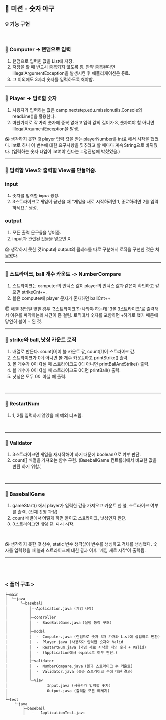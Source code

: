 ## 📙 미션 - 숫자 야구

### 💡 기능 구현

<br>

### 📃 Computer -> 랜덤으로 입력
1. 랜덤으로 입력한 값을 List에 저장.
2. 저장을 할 때 반드시 중복되지 않도록 함. 만약 중복된다면 IllegalArgumentException을 발생시킨 후 애플리케이션은 종료.
3. 그 이외에도 3자리 숫자를 입력하도록 해야함.
   <br>

***

### 📃 Player -> 입력할 숫자
1. 사용자가 입력하는 값은 camp.nextstep.edu.missionutils.Console의 readLine()을 활용한다.
2. 마찬가지로 각 자리 숫자에 중복 없애고 입력 값의 길이가 3, 숫자여야 함 아니면 IllegalArgumentException을 발생.

😱 생각하지 못한 것
player 입력 값을 받는 playerNumber를 int로 해서 시작을 했었다. int로 하니 이 변수에 대한 요구사항을
맞추려고 할 때마다 계속 String으로 바꿔줬다. (입력하는 숫자 타입이 int여야 한다는 고정관념에 박혔었음.)
<br>

***

### 📃 입력할 View와 출력할 View를 만들어줌.

### input
1. 숫자를 입력할 input 생성.
2. 3스트라이크로 게임이 끝났을 때 "게임을 새로 시작하려면 1, 종료하려면 2를 입력하세요." 생성.
   <br>

### output
1. 모든 출력 문구들을 넣어줌.
2. input과 관련된 것들을 넣으면 X.

😱 생각하지 못한 것
input과 output의 클래스를 따로 구분해서 로직을 구현한 것은 처음봤다.
<br>

***

### 📃 스트라이크, ball 개수 카운트 -> NumberCompare
1. 스트라이크는 computer의 인덱스 값이 player의 인덱스 값과 같은지 확인하고 같으면 strikeCnt++.
2. 볼은 computer에 player 문자가 존재하면 ballCnt++
   <br>

😇 해결
정답일 맞힌 경우 '3스트라이크'만 나와야 하는데 '3볼 3스트라이크'로 출력해서 이유를 파악하는데 시간이 좀 걸림.
로직에서 숫자를 포함하면 +하기로 했기 때문에 당연히 볼이 + 된 것.
<br>

***

### 📃 strike와 ball, 낫싱 카운트 로직
1. 배열로 만든다. count[0]이 볼 카운트 값, count[1]이 스트라이크 값.
2. 스트라이크가 0이 아니면 볼 개수 카운트하고 printStrike() 출력.
3. 볼 개수가 0이 아닐 때 스트라이크도 0이 아니면 printBallAndStrike() 출력.
4. 볼 개수가 0이 아닐 때 스트라이크도 0이면 printBall() 출력.
5. 낫싱은 모두 0이 아닐 때 출력.
<br>

***

### 📃 RestartNum
1. 1, 2를 입력하지 않았을 때 예외 터뜨림.
<br>

***

### 📃 Validator
1. 3스트라이크면 게임을 재시작해야 하기 때문에 boolean으로 여부 판단.
2. count[] 배열을 가져오는 함수 구현. (BaseballGame 컨트롤러에서 비교한 값을 반환 하기 위함.)
<br>

***

### 📃 BaseballGame
1. gameStart() 에서 player가 입력한 값을 가져오고 카운트 한 볼, 스트라이크 여부를 출력. (전체 진행 과정)
2. count 배열에서 어떻게 하면 볼이고 스트라이크, 낫싱인지 판단.
3. 3스트라이크면 게임 끝. 다시 시작.
<br>

😱 생각하지 못한 것
상수, static 변수 생각없이 변수를 생성하고 객체를 생성했다.
숫자를 입력했을 때 볼과 스트라이크에 대한 결과 이후 '게임 새로 시작'이 출력됨.

***
<br>
<br>

### < 폴더 구조 >

```
├─main
│  └─java
│      └─baseball
│          │--Application.java (게임 시작)
│          │
│          ├─controller
│          │  -  BaseBallGame.java (실행 동작 구조)
│          │
│          ├─model
│          │  -  Computer.java (랜덤으로 숫자 3개 가져와 List에 삽입하고 반환)
│          │  -  Player.java (사용자가 입력한 숫자와 Valid)
│          │  -  RestartNum.java (게임 새로 시작할 때의 숫자 + Valid)
│          │  -  (Application에서 equals로 여부 판단.)
|          |
│          ├─validator
│          │  -  NumberCompare.java (볼과 스트라이크 수 카운트)
│          │  -  Validator.java (볼과 스트라이크 수에 대한 결과)
│          │
│          └─view
│                  Input.java (사용자가 입력할 숫자)
│                  Output.java (출력할 모든 메세지)
│
└─test
    └─java
        ├─baseball
        │   -   ApplicationTest.java
```
